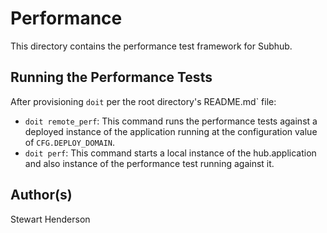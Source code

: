 # Performance

This directory contains the performance test framework for Subhub.

## Running the Performance Tests

After provisioning `doit` per the root directory's README.md` file:

* `doit remote_perf`: This command runs the performance tests against a deployed 
instance of the application running at the configuration value of `CFG.DEPLOY_DOMAIN`.
* `doit perf`: This command starts a local instance of the hub.application and also 
instance of the performance test running against it.

## Author(s)

Stewart Henderson
